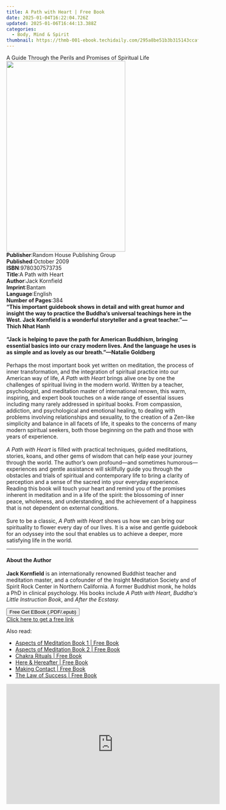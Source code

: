 ```yaml
---
title: A Path with Heart | Free Book
date: 2025-01-04T16:22:04.726Z
updated: 2025-01-06T16:44:13.388Z
categories:
  - Body, Mind & Spirit
thumbnail: https://thmb-001-ebook.techidaily.com/295a8be51b3b315143ccafb411b2990647a3a16b87526845934be39752a3007d.jpg
---
```

<main id="book-container">
  <div class="flex flex-col">
    <div class="book-brief flex-1 py-6 px-4 sm:p-6 md:py-10 md:px-8">
      <!-- brief-->
      <div class="book-brief-main">
        A Guide Through the Perils and Promises of Spiritual Life
      </div>
    </div>
    <div
      class="book-meta-info flex-1 grid gap-4 col-start-1 col-end-3 row-start-1 sm:mb-6 sm:grid-cols-4 lg:gap-6 lg:col-start-2 lg:row-end-6 lg:row-span-6 lg:mb-0"
    >
      <div
        class="book-meta-info-left place-content-center mt-4 p-4 text-sm leading-6 col-start-2 col-span-2 dark:text-slate-400"
      >
        <img
          class="w-full h-500 object-cover rounded-lg sm:h-255 sm:col-span-2 lg:col-span-full"
          src="https://img-001-ebook.techidaily.com/3567dcd520c2cbaef6f40cb35da47f612a908952ed970a743bbc9e3dccdcd419.jpg"
          alt=""
          width="312"
          height="500"
        />
      </div>
      <div
        class="book-meta-info-right mt-2 col-start-1 row-start-2 col-span-3 self-center"
      >
        <!-- meta data  -->
        <div class="flex flex-col px-4 md:px-8">
          <div class="flex-1">
            <strong>Publisher</strong>:<span class="px-2"
              >Random House Publishing Group</span
            >
          </div>
          <div class="flex-1">
            <strong>Published</strong>:<span class="px-2">October 2009</span>
          </div>
          <div class="flex-1">
            <strong>ISBN</strong>:<span class="px-2">9780307573735</span>
          </div>
          <div class="flex-1">
            <strong>Title</strong>:<span class="px-2">A Path with Heart</span>
          </div>
          <div class="flex-1">
            <strong>Author</strong>:<span class="px-2">Jack Kornfield</span>
          </div>
          <div class="flex-1">
            <strong>Imprint</strong>:<span class="px-2">Bantam</span>
          </div>
          <div class="flex-1">
            <strong>Language</strong>:<span class="px-2">English</span>
          </div>
          <div class="flex-1">
            <strong>Number of Pages</strong>:<span class="px-2">384</span>
          </div>
        </div>
      </div>
    </div>
    <div class="book-description flex-1 py-6 px-4 sm:p-6 md:py-10 md:px-8">
      <div class="book-description-main">
        <div accordion-content="" id="description">
          <b
            >“This important guidebook shows in detail and with great humor and
            insight the way to practice the Buddha’s universal teachings here in
            the West. Jack Kornfield is a wonderful storyteller and a great
            teacher.”—Thich Nhat Hanh</b
          ><br /><b
            ><br />“Jack is helping to pave the path for American Buddhism,
            bringing essential basics into our crazy modern lives. And the
            language he uses is as simple and as lovely as our breath.”—Natalie
            Goldberg</b
          ><br />&nbsp;<br />Perhaps the most important book yet written on
          meditation, the process of inner transformation, and the integration
          of spiritual practice into our American way of life,&nbsp;<i
            >A Path with Heart&nbsp;</i
          >brings alive one by one the challenges of spiritual living in the
          modern world. Written by a teacher, psychologist, and meditation
          master of international renown, this warm, inspiring, and expert book
          touches on a wide range of essential issues including many rarely
          addressed in spiritual books. From compassion, addiction, and
          psychological and emotional healing, to dealing with problems
          involving relationships and sexuality, to the creation of a Zen-like
          simplicity and balance in all facets of life, it speaks to the
          concerns of many modern spiritual seekers, both those beginning on the
          path and those with years of experience.<br />&nbsp;<br /><i
            >A Path with Heart&nbsp;</i
          >is filled with practical techniques, guided meditations, stories,
          koans, and other gems of wisdom that can help ease your journey
          through the world. The author’s own profound—and sometimes
          humorous—experiences and gentle assistance will skillfully guide you
          through the obstacles and trials of spiritual and contemporary life to
          bring a clarity of perception and a sense of the sacred into your
          everyday experience. Reading this book will touch your heart and
          remind you of the promises inherent in meditation and in a life of the
          spirit: the blossoming of inner peace, wholeness, and understanding,
          and the achievement of a happiness that is not dependent on external
          conditions.<br />&nbsp;<br />Sure to be a classic,&nbsp;<i
            >A Path with Heart&nbsp;</i
          >shows us how we can bring our spirituality to flower every day of our
          lives. It is a wise and gentle guidebook for an odyssey into the soul
          that enables us to achieve a deeper, more satisfying life in the
          world.
        </div>
        <div class="accordion-fader"></div>
      </div>
    </div>
    <div class="book-excerpts flex-1 py-6 px-4 sm:p-6 md:py-10 md:px-8">
      <!-- excerpts-->
      <div class="book-excerpts-main">
        <hr />
        <h4 class="placeholder placeholder-heading">
          <span>About the Author</span>
        </h4>
        <p>
          <b>Jack Kornfield</b> is an internationally renowned Buddhist teacher
          and meditation master, and a cofounder of the Insight Meditation
          Society and of Spirit Rock Center in Northern California. A former
          Buddhist monk, he holds a PhD in clinical psychology. His books
          include&nbsp;<i>A Path with Heart</i>,<i>
            Buddha's Little Instruction Book</i
          >,&nbsp;and&nbsp;<i>After the Ecstasy.</i>
        </p>
      </div>
    </div>
    <div
      class="book-about-author flex-1 py-6 px-4 sm:p-6 md:py-10 md:px-8"
    ></div>
    <div class="book-free-get flex-1 py-6 px-4 sm:p-6 md:py-10 md:px-8">
      <button
        id="btn-free-get"
        class="bg-blue-500 hover:bg-blue-700 text-white font-bold py-2 px-4 rounded"
      >
        Free Get EBook (.PDF/.epub)
      </button>
      <div id="countdown-display" class="px-2 text-lg mt-2"></div>
      <a
        id="free-link"
        class="hidden bg-blue-500 hover:bg-blue-700 text-white font-bold py-2 px-4 rounded"
        href="https://www.ebooks.com/en-us/book/458086/a-path-with-heart/jack-kornfield/"
        target="_blank"
        >Click here to get a free link</a
      >
    </div>
    <script>
      let countdownTime = 0;
      let countdownInterval = null;
      document
        .getElementById('btn-free-get')
        .addEventListener('click', startCountdown);
      function startCountdown() {
        countdownTime = new Date().getTime() + 60000 * 3;
        countdownInterval = setInterval(updateCountdown, 1000);
        document.getElementById('btn-free-get').disabled = true;
        document
          .getElementById('btn-free-get')
          .classList.add('bg-gray-500', 'cursor-not-allowed');
      }
      function updateCountdown() {
        let currentTime = new Date().getTime();
        let timeLeft = countdownTime - currentTime;
        let secondsLeft = Math.floor(timeLeft / 1000);
        document.getElementById('countdown-display').innerHTML =
          `Remaining time: ${secondsLeft} seconds.`;
        if (secondsLeft <= 0) {
          clearInterval(countdownInterval);
          document.getElementById('btn-free-get').classList.add('hidden');
          document.getElementById('free-link').classList.remove('hidden');
          document.getElementById('countdown-display').innerHTML = '';
        }
      }
    </script>
  </div>
</main>

<ins class="adsbygoogle"
      style="display:block"
      data-ad-client="ca-pub-7571918770474297"
      data-ad-slot="8358498916"
      data-ad-format="auto"
      data-full-width-responsive="true"></ins>
    

<span class="atpl-alsoreadstyle">Also read:</span>
<div><ul>
<li><a href="https://novels-ebooks.techidaily.com/210103389-9781250786432-aspects-of-meditation-book-1/"><u>Aspects of Meditation Book 1 | Free Book</u></a></li>
<li><a href="https://novels-ebooks.techidaily.com/210103392-9781250786456-aspects-of-meditation-book-2/"><u>Aspects of Meditation Book 2 | Free Book</u></a></li>
<li><a href="https://novels-ebooks.techidaily.com/210103412-9781250754639-chakra-rituals/"><u>Chakra Rituals | Free Book</u></a></li>
<li><a href="https://novels-ebooks.techidaily.com/210103406-9781250796783-here-hereafter/"><u>Here & Hereafter | Free Book</u></a></li>
<li><a href="https://novels-ebooks.techidaily.com/210103416-9781250773951-making-contact/"><u>Making Contact | Free Book</u></a></li>
<li><a href="https://novels-ebooks.techidaily.com/210103440-9781250794932-the-law-of-success/"><u>The Law of Success | Free Book</u></a></li>
</ul></div>

<!-- affiliate ads begin -->
<iframe width="560" height="315" src="https://www.youtube.com/embed/2En1CHbiYwA?si=jZKzTr9EIT2ShjGK" title="YouTube video player" frameborder="0" allow="accelerometer; autoplay; clipboard-write; encrypted-media; gyroscope; picture-in-picture; web-share" referrerpolicy="strict-origin-when-cross-origin" allowfullscreen></iframe>
<!-- affiliate ads end -->

